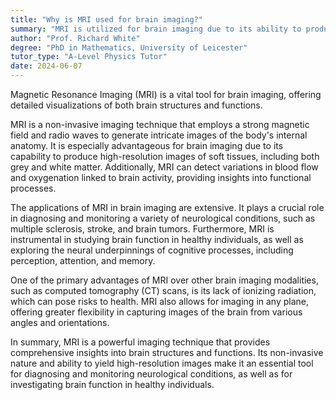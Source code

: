 ```yaml
---
title: "Why is MRI used for brain imaging?"
summary: "MRI is utilized for brain imaging due to its ability to produce detailed images of brain structures and functions, aiding in diagnosis and research."
author: "Prof. Richard White"
degree: "PhD in Mathematics, University of Leicester"
tutor_type: "A-Level Physics Tutor"
date: 2024-06-07
---
```


Magnetic Resonance Imaging (MRI) is a vital tool for brain imaging, offering detailed visualizations of both brain structures and functions.

MRI is a non-invasive imaging technique that employs a strong magnetic field and radio waves to generate intricate images of the body's internal anatomy. It is especially advantageous for brain imaging due to its capability to produce high-resolution images of soft tissues, including both grey and white matter. Additionally, MRI can detect variations in blood flow and oxygenation linked to brain activity, providing insights into functional processes.

The applications of MRI in brain imaging are extensive. It plays a crucial role in diagnosing and monitoring a variety of neurological conditions, such as multiple sclerosis, stroke, and brain tumors. Furthermore, MRI is instrumental in studying brain function in healthy individuals, as well as exploring the neural underpinnings of cognitive processes, including perception, attention, and memory.

One of the primary advantages of MRI over other brain imaging modalities, such as computed tomography (CT) scans, is its lack of ionizing radiation, which can pose risks to health. MRI also allows for imaging in any plane, offering greater flexibility in capturing images of the brain from various angles and orientations.

In summary, MRI is a powerful imaging technique that provides comprehensive insights into brain structures and functions. Its non-invasive nature and ability to yield high-resolution images make it an essential tool for diagnosing and monitoring neurological conditions, as well as for investigating brain function in healthy individuals.
    